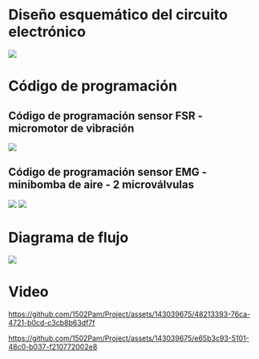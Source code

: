 <h1> Diseño esquemático del circuito electrónico </h1> 

<image src ="https://github.com/1502Pam/Project/blob/main/Im%C3%A1genes/Esquema_electronico_actualizado.png"> 

<h1> Código de programación </h1> 

## Código de programación sensor FSR - micromotor de vibración

<image src ="https://github.com/1502Pam/Project/blob/main/Im%C3%A1genes/c%C3%B3digo_sensorFSR.jpeg"> 

## Código de programación sensor EMG - minibomba de aire - 2 microválvulas

<image src ="https://github.com/1502Pam/Project/blob/main/Im%C3%A1genes/codigo_EMG1.jpeg"> 
<image src ="https://github.com/1502Pam/Project/blob/main/Im%C3%A1genes/codigo_EMG2.jpeg"> 

<h1> Diagrama de flujo </h1> 
<image src ="https://github.com/1502Pam/Project/blob/main/Im%C3%A1genes/flowchart.png"> 

<h1> Video </h1> 

https://github.com/1502Pam/Project/assets/143039675/48213393-76ca-4721-b0cd-c3cb8b63df7f

https://github.com/1502Pam/Project/assets/143039675/e65b3c93-5101-48c0-b037-f210772002e8

